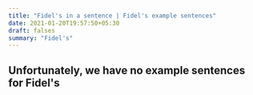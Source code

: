 ```yaml
---
title: "Fidel's in a sentence | Fidel's example sentences"
date: 2021-01-20T19:57:50+05:30
draft: falses
summary: "Fidel's"
---
```

## Unfortunately, we have no example sentences for Fidel's                 
